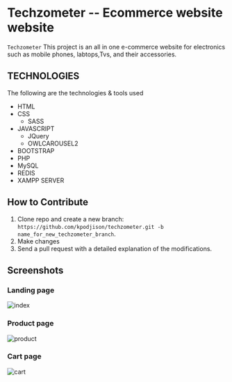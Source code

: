 # Techzometer -- Ecommerce website website
`Techzometer` This project is an all in one e-commerce website for electronics such as mobile phones, labtops,Tvs, and their accessories.

## TECHNOLOGIES
The following are the technologies & tools used
* HTML
* CSS
  * SASS
* JAVASCRIPT
  * JQuery
  <!-- #* SELECT2 -->
  * OWLCAROUSEL2
* BOOTSTRAP
* PHP
* MySQL
* REDIS
* XAMPP SERVER

## How to Contribute
1. Clone repo and create a new branch: `https://github.com/kpodjison/techzometer.git -b name_for_new_techzometer_branch`.
2. Make changes
3. Send a pull request with a detailed explanation of the modifications.

## Screenshots
### Landing page
![index](https://user-images.githubusercontent.com/50149323/232336682-bcd0364a-8ec8-42e8-aa20-4bd901301d68.png)

### Product page
![product](https://user-images.githubusercontent.com/50149323/232336679-a4b1dbc4-6b88-4b71-8b13-3e4902b72170.png)

### Cart page
![cart](https://user-images.githubusercontent.com/50149323/232336678-b510c3b6-296f-4423-b0f5-3a712dc9b0fe.png)




